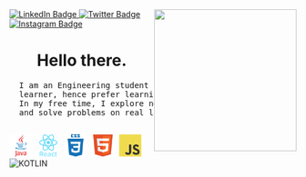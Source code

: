 <div id="header" align="center">
  <img src="https://img.freepik.com/free-vector/cute-man-working-computer-cartoon-vector-icon-illustration-people-technology-icon-isolated_138676-5717.jpg?w=2000"align="right" width="250" height="250"/>
</div>
<div id="badges">
  <a href="https://www.linkedin.com/in/utkarsh-maurya-090062253/"  target="_blank">
    <img src="https://img.shields.io/badge/LinkedIn-blue?style=for-the-badge&logo=linkedin&logoColor=white" alt="LinkedIn Badge"/>
  </a>
    <a href="https://twitter.com/Utkarsh70354118"  target="_blank">
    <img src="https://img.shields.io/badge/Twitter-blue?style=for-the-badge&logo=twitter&logoColor=white" alt="Twitter Badge"/>
  </a>
  <a href="https://www.instagram.com/utkarsh_maurya17/"  target="_blank">
    <img src="https://img.shields.io/badge/-Instagram-blue"width=100 alt="Instagram Badge"/>  </a>
</div>


<h1 style="text-align:center;">Hello there.</h1>

<pre>
  I am an Engineering student from India. I am a hands-on
  learner, hence prefer learning new technologies through development.
  In my free time, I explore new technologies, read tech blogs
  and solve problems on real life problems.
  </pre>



  <img src="https://github.com/devicons/devicon/blob/master/icons/java/java-original-wordmark.svg" title="Java" alt="Java" width="40" height="40"/>&nbsp;
  <img src="https://github.com/devicons/devicon/blob/master/icons/react/react-original-wordmark.svg" title="React" alt="React" width="40" height="40"/>&nbsp;
  <img src="https://github.com/devicons/devicon/blob/master/icons/css3/css3-plain-wordmark.svg"  title="CSS3" alt="CSS" width="40" height="40"/>&nbsp;
  <img src="https://github.com/devicons/devicon/blob/master/icons/html5/html5-original.svg" title="HTML5" alt="HTML" width="40" height="40"/>&nbsp;
  <img src="https://github.com/devicons/devicon/blob/master/icons/javascript/javascript-original.svg" title="JavaScript" alt="JavaScript" width="40" height="40"/>&nbsp;
    <img src="https://upload.wikimedia.org/wikipedia/commons/thumb/0/06/Kotlin_Icon.svg/2048px-Kotlin_Icon.svg.png" title="KOTLIN" alt="KOTLIN" width="40" height="40"/>&nbsp;

  
</div>
